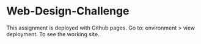 # Web-Design-Challenge

This assignment is deployed with Github pages. Go to: environment > view deployment. To see the working site.
